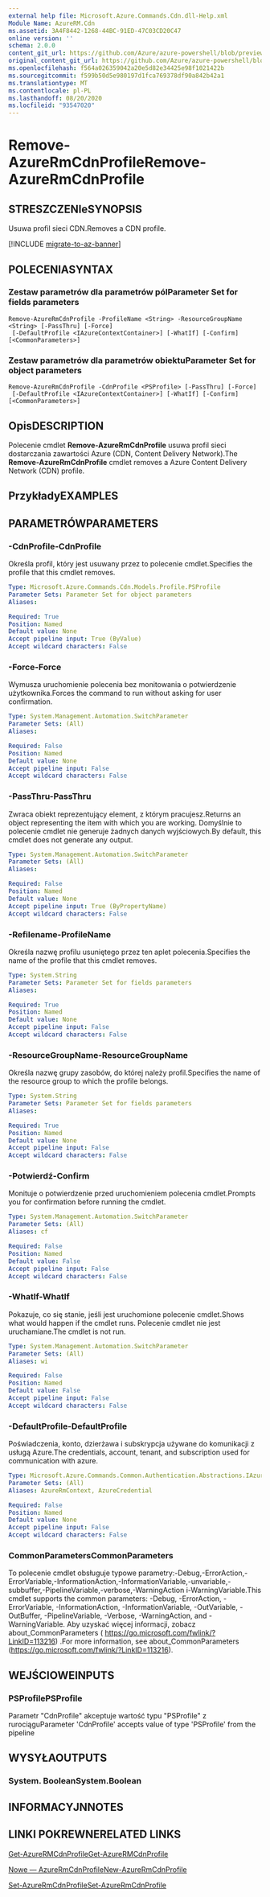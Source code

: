 ```yaml
---
external help file: Microsoft.Azure.Commands.Cdn.dll-Help.xml
Module Name: AzureRM.Cdn
ms.assetid: 3A4F8442-1268-44BC-91ED-47C03CD20C47
online version: ''
schema: 2.0.0
content_git_url: https://github.com/Azure/azure-powershell/blob/preview/src/ResourceManager/Cdn/Commands.Cdn/help/Remove-AzureRmCdnProfile.md
original_content_git_url: https://github.com/Azure/azure-powershell/blob/preview/src/ResourceManager/Cdn/Commands.Cdn/help/Remove-AzureRmCdnProfile.md
ms.openlocfilehash: f564a026359042a20e5d82e34425e98f1021422b
ms.sourcegitcommit: f599b50d5e980197d1fca769378df90a842b42a1
ms.translationtype: MT
ms.contentlocale: pl-PL
ms.lasthandoff: 08/20/2020
ms.locfileid: "93547020"
---
```

# <span data-ttu-id="97837-101">Remove-AzureRmCdnProfile</span><span class="sxs-lookup"><span data-stu-id="97837-101">Remove-AzureRmCdnProfile</span></span>

## <span data-ttu-id="97837-102">STRESZCZENIe</span><span class="sxs-lookup"><span data-stu-id="97837-102">SYNOPSIS</span></span>
<span data-ttu-id="97837-103">Usuwa profil sieci CDN.</span><span class="sxs-lookup"><span data-stu-id="97837-103">Removes a CDN profile.</span></span>

[!INCLUDE [migrate-to-az-banner](../../includes/migrate-to-az-banner.md)]

## <span data-ttu-id="97837-104">POLECENIA</span><span class="sxs-lookup"><span data-stu-id="97837-104">SYNTAX</span></span>

### <span data-ttu-id="97837-105">Zestaw parametrów dla parametrów pól</span><span class="sxs-lookup"><span data-stu-id="97837-105">Parameter Set for fields parameters</span></span>
```
Remove-AzureRmCdnProfile -ProfileName <String> -ResourceGroupName <String> [-PassThru] [-Force]
 [-DefaultProfile <IAzureContextContainer>] [-WhatIf] [-Confirm] [<CommonParameters>]
```

### <span data-ttu-id="97837-106">Zestaw parametrów dla parametrów obiektu</span><span class="sxs-lookup"><span data-stu-id="97837-106">Parameter Set for object parameters</span></span>
```
Remove-AzureRmCdnProfile -CdnProfile <PSProfile> [-PassThru] [-Force]
 [-DefaultProfile <IAzureContextContainer>] [-WhatIf] [-Confirm] [<CommonParameters>]
```

## <span data-ttu-id="97837-107">Opis</span><span class="sxs-lookup"><span data-stu-id="97837-107">DESCRIPTION</span></span>
<span data-ttu-id="97837-108">Polecenie cmdlet **Remove-AzureRmCdnProfile** usuwa profil sieci dostarczania zawartości Azure (CDN, Content Delivery Network).</span><span class="sxs-lookup"><span data-stu-id="97837-108">The **Remove-AzureRmCdnProfile** cmdlet removes a Azure Content Delivery Network (CDN) profile.</span></span>

## <span data-ttu-id="97837-109">Przykłady</span><span class="sxs-lookup"><span data-stu-id="97837-109">EXAMPLES</span></span>

## <span data-ttu-id="97837-110">PARAMETRÓW</span><span class="sxs-lookup"><span data-stu-id="97837-110">PARAMETERS</span></span>

### <span data-ttu-id="97837-111">-CdnProfile</span><span class="sxs-lookup"><span data-stu-id="97837-111">-CdnProfile</span></span>
<span data-ttu-id="97837-112">Określa profil, który jest usuwany przez to polecenie cmdlet.</span><span class="sxs-lookup"><span data-stu-id="97837-112">Specifies the profile that this cmdlet removes.</span></span>

```yaml
Type: Microsoft.Azure.Commands.Cdn.Models.Profile.PSProfile
Parameter Sets: Parameter Set for object parameters
Aliases: 

Required: True
Position: Named
Default value: None
Accept pipeline input: True (ByValue)
Accept wildcard characters: False
```

### <span data-ttu-id="97837-113">-Force</span><span class="sxs-lookup"><span data-stu-id="97837-113">-Force</span></span>
<span data-ttu-id="97837-114">Wymusza uruchomienie polecenia bez monitowania o potwierdzenie użytkownika.</span><span class="sxs-lookup"><span data-stu-id="97837-114">Forces the command to run without asking for user confirmation.</span></span>

```yaml
Type: System.Management.Automation.SwitchParameter
Parameter Sets: (All)
Aliases: 

Required: False
Position: Named
Default value: None
Accept pipeline input: False
Accept wildcard characters: False
```

### <span data-ttu-id="97837-115">-PassThru</span><span class="sxs-lookup"><span data-stu-id="97837-115">-PassThru</span></span>
<span data-ttu-id="97837-116">Zwraca obiekt reprezentujący element, z którym pracujesz.</span><span class="sxs-lookup"><span data-stu-id="97837-116">Returns an object representing the item with which you are working.</span></span>
<span data-ttu-id="97837-117">Domyślnie to polecenie cmdlet nie generuje żadnych danych wyjściowych.</span><span class="sxs-lookup"><span data-stu-id="97837-117">By default, this cmdlet does not generate any output.</span></span>

```yaml
Type: System.Management.Automation.SwitchParameter
Parameter Sets: (All)
Aliases: 

Required: False
Position: Named
Default value: None
Accept pipeline input: True (ByPropertyName)
Accept wildcard characters: False
```

### <span data-ttu-id="97837-118">-Refilename</span><span class="sxs-lookup"><span data-stu-id="97837-118">-ProfileName</span></span>
<span data-ttu-id="97837-119">Określa nazwę profilu usuniętego przez ten aplet polecenia.</span><span class="sxs-lookup"><span data-stu-id="97837-119">Specifies the name of the profile that this cmdlet removes.</span></span>

```yaml
Type: System.String
Parameter Sets: Parameter Set for fields parameters
Aliases: 

Required: True
Position: Named
Default value: None
Accept pipeline input: False
Accept wildcard characters: False
```

### <span data-ttu-id="97837-120">-ResourceGroupName</span><span class="sxs-lookup"><span data-stu-id="97837-120">-ResourceGroupName</span></span>
<span data-ttu-id="97837-121">Określa nazwę grupy zasobów, do której należy profil.</span><span class="sxs-lookup"><span data-stu-id="97837-121">Specifies the name of the resource group to which the profile belongs.</span></span>

```yaml
Type: System.String
Parameter Sets: Parameter Set for fields parameters
Aliases: 

Required: True
Position: Named
Default value: None
Accept pipeline input: False
Accept wildcard characters: False
```

### <span data-ttu-id="97837-122">-Potwierdź</span><span class="sxs-lookup"><span data-stu-id="97837-122">-Confirm</span></span>
<span data-ttu-id="97837-123">Monituje o potwierdzenie przed uruchomieniem polecenia cmdlet.</span><span class="sxs-lookup"><span data-stu-id="97837-123">Prompts you for confirmation before running the cmdlet.</span></span>

```yaml
Type: System.Management.Automation.SwitchParameter
Parameter Sets: (All)
Aliases: cf

Required: False
Position: Named
Default value: False
Accept pipeline input: False
Accept wildcard characters: False
```

### <span data-ttu-id="97837-124">-WhatIf</span><span class="sxs-lookup"><span data-stu-id="97837-124">-WhatIf</span></span>
<span data-ttu-id="97837-125">Pokazuje, co się stanie, jeśli jest uruchomione polecenie cmdlet.</span><span class="sxs-lookup"><span data-stu-id="97837-125">Shows what would happen if the cmdlet runs.</span></span>
<span data-ttu-id="97837-126">Polecenie cmdlet nie jest uruchamiane.</span><span class="sxs-lookup"><span data-stu-id="97837-126">The cmdlet is not run.</span></span>

```yaml
Type: System.Management.Automation.SwitchParameter
Parameter Sets: (All)
Aliases: wi

Required: False
Position: Named
Default value: False
Accept pipeline input: False
Accept wildcard characters: False
```

### <span data-ttu-id="97837-127">-DefaultProfile</span><span class="sxs-lookup"><span data-stu-id="97837-127">-DefaultProfile</span></span>
<span data-ttu-id="97837-128">Poświadczenia, konto, dzierżawa i subskrypcja używane do komunikacji z usługą Azure.</span><span class="sxs-lookup"><span data-stu-id="97837-128">The credentials, account, tenant, and subscription used for communication with azure.</span></span>

```yaml
Type: Microsoft.Azure.Commands.Common.Authentication.Abstractions.IAzureContextContainer
Parameter Sets: (All)
Aliases: AzureRmContext, AzureCredential

Required: False
Position: Named
Default value: None
Accept pipeline input: False
Accept wildcard characters: False
```

### <span data-ttu-id="97837-129">CommonParameters</span><span class="sxs-lookup"><span data-stu-id="97837-129">CommonParameters</span></span>
<span data-ttu-id="97837-130">To polecenie cmdlet obsługuje typowe parametry:-Debug,-ErrorAction,-ErrorVariable,-InformationAction,-InformationVariable,-unvariable,-subbuffer,-PipelineVariable,-verbose,-WarningAction i-WarningVariable.</span><span class="sxs-lookup"><span data-stu-id="97837-130">This cmdlet supports the common parameters: -Debug, -ErrorAction, -ErrorVariable, -InformationAction, -InformationVariable, -OutVariable, -OutBuffer, -PipelineVariable, -Verbose, -WarningAction, and -WarningVariable.</span></span> <span data-ttu-id="97837-131">Aby uzyskać więcej informacji, zobacz about_CommonParameters ( https://go.microsoft.com/fwlink/?LinkID=113216) .</span><span class="sxs-lookup"><span data-stu-id="97837-131">For more information, see about_CommonParameters (https://go.microsoft.com/fwlink/?LinkID=113216).</span></span>

## <span data-ttu-id="97837-132">WEJŚCIOWE</span><span class="sxs-lookup"><span data-stu-id="97837-132">INPUTS</span></span>

### <span data-ttu-id="97837-133">PSProfile</span><span class="sxs-lookup"><span data-stu-id="97837-133">PSProfile</span></span>
<span data-ttu-id="97837-134">Parametr "CdnProfile" akceptuje wartość typu "PSProfile" z rurociągu</span><span class="sxs-lookup"><span data-stu-id="97837-134">Parameter 'CdnProfile' accepts value of type 'PSProfile' from the pipeline</span></span>

## <span data-ttu-id="97837-135">WYSYŁA</span><span class="sxs-lookup"><span data-stu-id="97837-135">OUTPUTS</span></span>

### <span data-ttu-id="97837-136">System. Boolean</span><span class="sxs-lookup"><span data-stu-id="97837-136">System.Boolean</span></span>

## <span data-ttu-id="97837-137">INFORMACYJN</span><span class="sxs-lookup"><span data-stu-id="97837-137">NOTES</span></span>

## <span data-ttu-id="97837-138">LINKI POKREWNE</span><span class="sxs-lookup"><span data-stu-id="97837-138">RELATED LINKS</span></span>

[<span data-ttu-id="97837-139">Get-AzureRMCdnProfile</span><span class="sxs-lookup"><span data-stu-id="97837-139">Get-AzureRMCdnProfile</span></span>](./Get-AzureRMCdnProfile.md)

[<span data-ttu-id="97837-140">Nowe — AzureRmCdnProfile</span><span class="sxs-lookup"><span data-stu-id="97837-140">New-AzureRmCdnProfile</span></span>](./New-AzureRmCdnProfile.md)

[<span data-ttu-id="97837-141">Set-AzureRmCdnProfile</span><span class="sxs-lookup"><span data-stu-id="97837-141">Set-AzureRmCdnProfile</span></span>](./Set-AzureRmCdnProfile.md)


